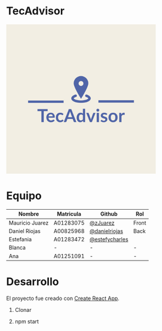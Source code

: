 # TecAdvisor

<img src="src/logo.jpeg" width="400" ><img> 

# Equipo

| Nombre                    | Matricula                                                               | Github                                                       | Rol      |
| ----------------------- | ------------------------------------------------------------------- | ------------------------------------------------------------ | --------- |
| Mauricio Juarez | A01283075 | [@zJuarez](https://github.com/zJuarez) | Front
| Daniel Riojas | A00825968 | [@danielriojas](https://github.com/danielriojas) | Back
| Estefania | A01283472 | [@estefycharles](https://github.com/estefycharles) | 
| Blanca | - | - | -
| Ana | A01251091 | - | -

# Desarrollo

El proyecto fue creado con [Create React App](https://github.com/facebook/create-react-app).

1. Clonar

2. npm start
